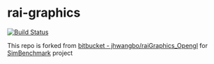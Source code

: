 # rai-graphics
[![Build Status](https://travis-ci.com/eastskykang/raigraphics.svg?branch=master)](https://travis-ci.com/eastskykang/raigraphics)

This repo is forked from [bitbucket - jhwangbo/raiGraphics_Opengl](https://bitbucket.org/jhwangbo/raigraphics_opengl/src/master/) for [SimBenchmark](https://github.com/leggedrobotics/SimBenchmark) project
